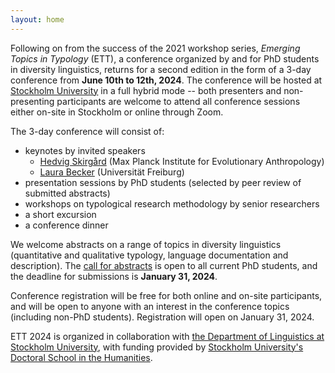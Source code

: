 ```yaml
---
layout: home
---
```

Following on from the success of the 2021 workshop series, _Emerging Topics in Typology_ (ETT), a conference organized by and for PhD students in diversity linguistics, returns for a second edition in the form of a 3-day conference from **June 10th to 12th, 2024**. The conference will be hosted at [Stockholm University](/venue) in a full hybrid mode -- both presenters and non-presenting participants are welcome to attend all conference sessions either on-site in Stockholm or online through Zoom. 

The 3-day conference will consist of:
- keynotes by invited speakers
    - [Hedvig Skirgård](https://www.eva.mpg.de/linguistic-and-cultural-evolution/staff/hedvig-skirgard/) (Max Planck Institute for Evolutionary Anthropology)
    - [Laura Becker](https://www.linguistik.uni-freiburg.de/en/people/dr-laura-becker) (Universität Freiburg)
- presentation sessions by PhD students (selected by peer review of submitted abstracts)
- workshops on typological research methodology by senior researchers
- a short excursion
- a conference dinner

We welcome abstracts on a range of topics in diversity linguistics (quantitative and qualitative typology, language documentation and description).
The [call for abstracts](/submit) is open to all current PhD students, and the deadline for submissions is **January 31, 2024**.

Conference registration will be free for both online and on-site participants, and will be open to anyone with an interest in the conference topics (including non-PhD students). Registration will open on January 31, 2024.

ETT 2024 is organized in collaboration with [the Department of Linguistics at Stockholm University](https://www.su.se/institutionen-for-lingvistik/), with funding provided by [Stockholm University's Doctoral School in the Humanities](https://www.su.se/doctoral-school-in-the-humanities/).

<!-- ![Photo of the Frescati campus at SU](/assets/images/su_banner.png) -->